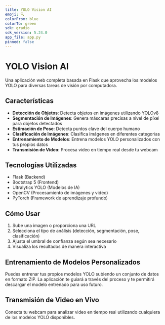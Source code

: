 ```yaml
---
title: YOLO Vision AI
emoji: 🔍
colorFrom: blue
colorTo: green
sdk: gradio
sdk_version: 5.24.0
app_file: app.py
pinned: false
---
```


# YOLO Vision AI

Una aplicación web completa basada en Flask que aprovecha los modelos YOLO para diversas tareas de visión por computadora.

## Características

- **Detección de Objetos**: Detecta objetos en imágenes utilizando YOLOv8
- **Segmentación de Imágenes**: Genera máscaras precisas a nivel de píxel para objetos detectados
- **Estimación de Pose**: Detecta puntos clave del cuerpo humano
- **Clasificación de Imágenes**: Clasifica imágenes en diferentes categorías
- **Entrenamiento de Modelos**: Entrena modelos YOLO personalizados con tus propios datos
- **Transmisión de Video**: Procesa video en tiempo real desde tu webcam

## Tecnologías Utilizadas

- Flask (Backend)
- Bootstrap 5 (Frontend)
- Ultralytics YOLO (Modelos de IA)
- OpenCV (Procesamiento de imágenes y video)
- PyTorch (Framework de aprendizaje profundo)

## Cómo Usar

1. Sube una imagen o proporciona una URL
2. Selecciona el tipo de análisis (detección, segmentación, pose, clasificación)
3. Ajusta el umbral de confianza según sea necesario
4. Visualiza los resultados de manera interactiva

## Entrenamiento de Modelos Personalizados

Puedes entrenar tus propios modelos YOLO subiendo un conjunto de datos en formato ZIP. La aplicación te guiará a través del proceso y te permitirá descargar el modelo entrenado para uso futuro.

## Transmisión de Video en Vivo

Conecta tu webcam para analizar video en tiempo real utilizando cualquiera de los modelos YOLO disponibles.